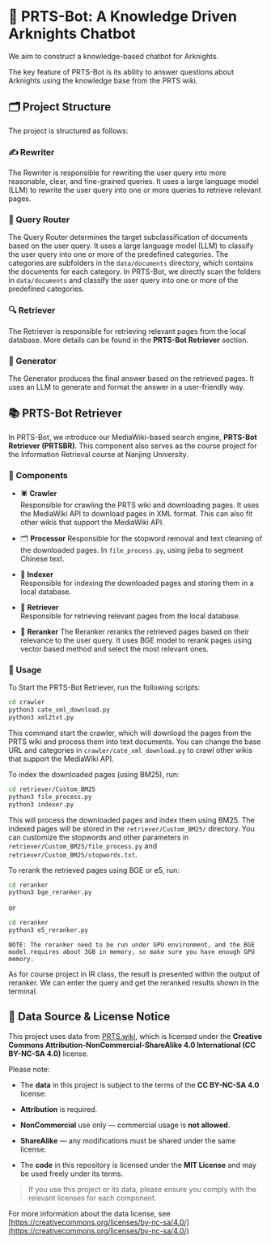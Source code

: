 # 🤖 PRTS-Bot: A Knowledge Driven Arknights Chatbot

We aim to construct a knowledge-based chatbot for Arknights.

The key feature of PRTS-Bot is its ability to answer questions about Arknights using the knowledge base from the PRTS wiki.

## 🗂 Project Structure

The project is structured as follows:

### ✍️ Rewriter

The Rewriter is responsible for rewriting the user query into more reasonable, clear, and fine-grained queries. It uses a large language model (LLM) to rewrite the user query into one or more queries to retrieve relevant pages.

### 🔀 Query Router

The Query Router determines the target subclassification of documents based on the user query. It uses a large language model (LLM) to classify the user query into one or more of the predefined categories.
The categories are subfolders in the `data/documents` directory, which contains the documents for each category.
In PRTS-Bot, we directly scan the folders in `data/documents` and classify the user query into one or more of the predefined categories.

### 🔍 Retriever

The Retriever is responsible for retrieving relevant pages from the local database. More details can be found in the **PRTS-Bot Retriever** section.


### 📝 Generator

The Generator produces the final answer based on the retrieved pages. It uses an LLM to generate and format the answer in a user-friendly way.

## 📚 PRTS-Bot Retriever

In PRTS-Bot, we introduce our MediaWiki-based search engine, **PRTS-Bot Retriever (PRTSBR)**. This component also serves as the course project for the Information Retrieval course at Nanjing University.

### 🧩 Components

- 🕷️ **Crawler**  
  Responsible for crawling the PRTS wiki and downloading pages. It uses the MediaWiki API to download pages in XML format. This can also fit other wikis that support the MediaWiki API.

- 🗂️ **Processor**
  Responsible for the stopword removal and text cleaning of the downloaded pages. In `file_process.py`, using jieba to segment Chinese text.

- 📖 **Indexer**  
  Responsible for indexing the downloaded pages and storing them in a local database. 

- 📂 **Retriever**  
  Responsible for retrieving relevant pages from the local database.

- 🔄 **Reranker**
  The Reranker reranks the retrieved pages based on their relevance to the user query. It uses BGE model to rerank pages using vector based method and select the most relevant ones.

### 🔗 Usage
To Start the PRTS-Bot Retriever, run the following scripts:

```bash
cd crawler
python3 cate_xml_download.py
python3 xml2txt.py
```
This command start the crawler, which will download the pages from the PRTS wiki and process them into text documents. You can change the base URL and categories in `crawler/cate_xml_download.py` to crawl other wikis that support the MediaWiki API.


To index the downloaded pages (using BM25), run:
```bash
cd retriever/Custom_BM25
python3 file_process.py
python3 indexer.py
```
This will process the downloaded pages and index them using BM25. The indexed pages will be stored in the `retriever/Custom_BM25/` directory. You can customize the stopwords and other parameters in `retriever/Custom_BM25/file_process.py` and `retriever/Custom_BM25/stopwords.txt`.

To rerank the retrieved pages using BGE or e5, run:
```bash
cd reranker
python3 bge_reranker.py
```
or
```bash
cd reranker
python3 e5_reranker.py
```

`NOTE: The reranker need to be run under GPU environment, and the BGE model requires about 3GB in memory, so make sure you have enough GPU memory.`

As for course project in IR class, the result is presented within the output of reranker. We can enter the query and get the reranked results shown in the terminal.


## 📄 Data Source & License Notice

This project uses data from [PRTS.wiki](https://prts.wiki/), which is licensed under the **Creative Commons Attribution-NonCommercial-ShareAlike 4.0 International (CC BY-NC-SA 4.0)** license.

Please note:

-  The **data** in this project is subject to the terms of the **CC BY-NC-SA 4.0** license:
  -  **Attribution** is required.
  -  **NonCommercial** use only — commercial usage is **not allowed**.
  -  **ShareAlike** — any modifications must be shared under the same license.

-  The **code** in this repository is licensed under the **MIT License** and may be used freely under its terms.

>  If you use this project or its data, please ensure you comply with the relevant licenses for each component.

For more information about the data license, see [https://creativecommons.org/licenses/by-nc-sa/4.0/](https://creativecommons.org/licenses/by-nc-sa/4.0/)
